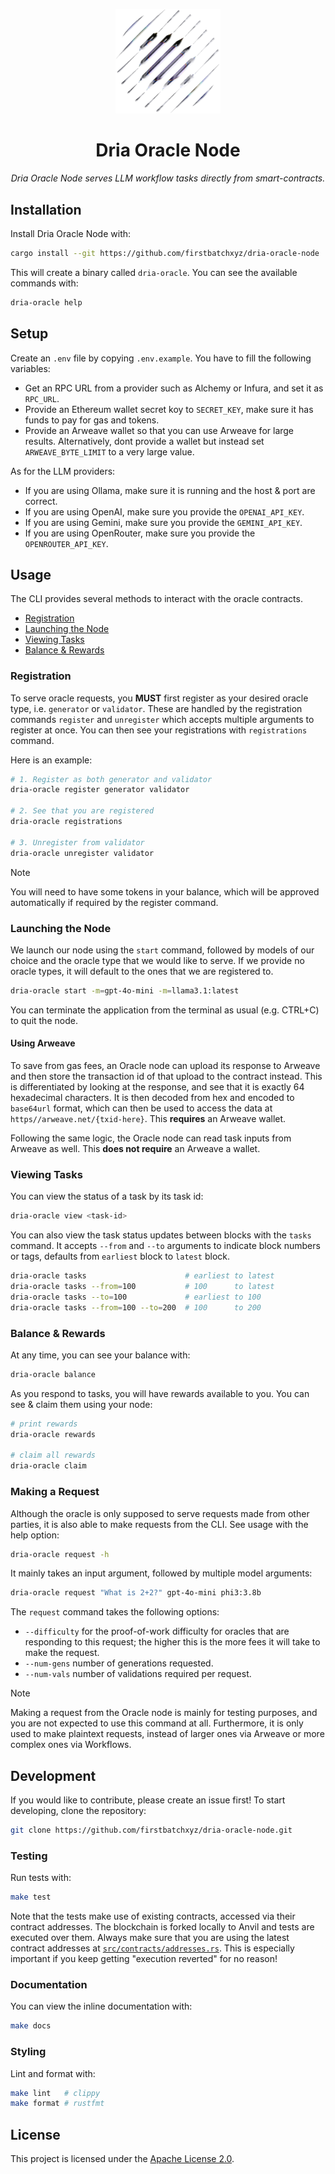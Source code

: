 <p align="center">
  <img src="https://raw.githubusercontent.com/firstbatchxyz/.github/refs/heads/master/branding/dria-logo-square.svg" alt="logo" width="168">
</p>

<p align="center">
  <h1 align="center">
    Dria Oracle Node
  </h1>
  <p align="center">
    <i>Dria Oracle Node serves LLM workflow tasks directly from smart-contracts.</i>
  </p>
</p>

## Installation

Install Dria Oracle Node with:

```sh
cargo install --git https://github.com/firstbatchxyz/dria-oracle-node
```

This will create a binary called `dria-oracle`. You can see the available commands with:

```sh
dria-oracle help
```

## Setup

Create an `.env` file by copying `.env.example`. You have to fill the following variables:

- Get an RPC URL from a provider such as Alchemy or Infura, and set it as `RPC_URL`.
- Provide an Ethereum wallet secret koy to `SECRET_KEY`, make sure it has funds to pay for gas and tokens.
- Provide an Arweave wallet so that you can use Arweave for large results. Alternatively, dont provide a wallet but instead set `ARWEAVE_BYTE_LIMIT` to a very large value.

As for the LLM providers:

- If you are using Ollama, make sure it is running and the host & port are correct.
- If you are using OpenAI, make sure you provide the `OPENAI_API_KEY`.
- If you are using Gemini, make sure you provide the `GEMINI_API_KEY`.
- If you are using OpenRouter, make sure you provide the `OPENROUTER_API_KEY`.

## Usage

The CLI provides several methods to interact with the oracle contracts.

- [Registration](#registration)
- [Launching the Node](#launching-the-node)
- [Viewing Tasks](#viewing-tasks)
- [Balance & Rewards](#balance--rewards)

### Registration

To serve oracle requests, you **MUST** first register as your desired oracle type, i.e. `generator` or `validator`. These are handled by the registration commands `register` and `unregister` which accepts multiple arguments to register at once. You can then see your registrations with `registrations` command.

Here is an example:

```sh
# 1. Register as both generator and validator
dria-oracle register generator validator

# 2. See that you are registered
dria-oracle registrations

# 3. Unregister from validator
dria-oracle unregister validator
```

> [!NOTE]
>
> You will need to have some tokens in your balance, which will be approved automatically if required by the register command.

### Launching the Node

We launch our node using the `start` command, followed by models of our choice and the oracle type that we would like to serve.
If we provide no oracle types, it will default to the ones that we are registered to.

```sh
dria-oracle start -m=gpt-4o-mini -m=llama3.1:latest
```

You can terminate the application from the terminal as usual (e.g. CTRL+C) to quit the node.

#### Using Arweave

To save from gas fees, an Oracle node can upload its response to Arweave and then store the transaction id of that upload to the contract instead. This is differentiated by looking at the response, and see that it is exactly 64 hexadecimal characters. It is then decoded from hex and encoded to `base64url` format, which can then be used to access the data at `https//arweave.net/{txid-here}`. This **requires** an Arweave wallet.

Following the same logic, the Oracle node can read task inputs from Arweave as well. This **does not require** an Arweave a wallet.

### Viewing Tasks

You can view the status of a task by its task id:

```sh
dria-oracle view <task-id>
```

You can also view the task status updates between blocks with the `tasks` command.
It accepts `--from` and `--to` arguments to indicate block numbers or tags, defaults from `earliest` block to `latest` block.

```sh
dria-oracle tasks                      # earliest to latest
dria-oracle tasks --from=100           # 100      to latest
dria-oracle tasks --to=100             # earliest to 100
dria-oracle tasks --from=100 --to=200  # 100      to 200
```

### Balance & Rewards

At any time, you can see your balance with:

```sh
dria-oracle balance
```

As you respond to tasks, you will have rewards available to you. You can see & claim them using your node:

```sh
# print rewards
dria-oracle rewards

# claim all rewards
dria-oracle claim
```

### Making a Request

Although the oracle is only supposed to serve requests made from other parties, it is also able to make requests from the CLI. See usage with the help option:

```sh
dria-oracle request -h
```

It mainly takes an input argument, followed by multiple model arguments:

```sh
dria-oracle request "What is 2+2?" gpt-4o-mini phi3:3.8b
```

The `request` command takes the following options:

- `--difficulty` for the proof-of-work difficulty for oracles that are responding to this request; the higher this is the more fees it will take to make the request.
- `--num-gens` number of generations requested.
- `--num-vals` number of validations required per request.

> [!NOTE]
>
> Making a request from the Oracle node is mainly for testing purposes, and you are not expected to use this command at all. Furthermore, it is only used to make plaintext requests, instead of larger ones via Arweave or more complex ones via Workflows.

## Development

If you would like to contribute, please create an issue first! To start developing, clone the repository:

```sh
git clone https://github.com/firstbatchxyz/dria-oracle-node.git
```

### Testing

Run tests with:

```sh
make test
```

Note that the tests make use of existing contracts, accessed via their contract addresses. The blockchain is forked locally to Anvil and tests are executed over them. Always make sure that you are using the latest contract addresses at [`src/contracts/addresses.rs`](./src/contracts/addresses.rs).
This is especially important if you keep getting "execution reverted" for no reason!

### Documentation

You can view the inline documentation with:

```sh
make docs
```

### Styling

Lint and format with:

```sh
make lint   # clippy
make format # rustfmt
```

## License

This project is licensed under the [Apache License 2.0](https://opensource.org/license/Apache-2.0).

